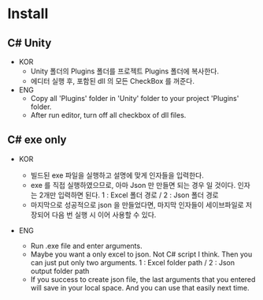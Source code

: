 # Install

## C# Unity

- KOR
  + Unity 폴더의 Plugins 폴더를 프로젝트 Plugins 폴더에 복사한다.
  + 에디터 실행 후, 포함된 dll 의 모든 CheckBox 를 꺼준다.
- ENG
  + Copy all 'Plugins' folder in 'Unity' folder to your project 'Plugins' folder.
  + After run editor, turn off all checkbox of dll files.

## C# exe only

- KOR
  + 빌드된 exe 파일을 실행하고 설명에 맞게 인자들을 입력한다.
  + exe 를 직접 실행하였으므로, 아마 Json 만 만들면 되는 경우 일 것이다. 인자는 2개만 입력하면 된다. 1 : Excel 폴더 경로 / 2 : Json 폴더 경로
  + 마지막으로 성공적으로 json 을 만들었다면, 마지막 인자들이 세이브파일로 저장되어 다음 번 실행 시 이어 사용할 수 있다.
 
- ENG
  + Run .exe file and enter arguments.
  + Maybe you want a only excel to json. Not C# script I think. Then you can just put only two arguments. 1 : Excel folder path / 2 : Json output folder path
  + If you success to create json file, the last arguments that you entered will save in your local space. And you can use that easily next time.
